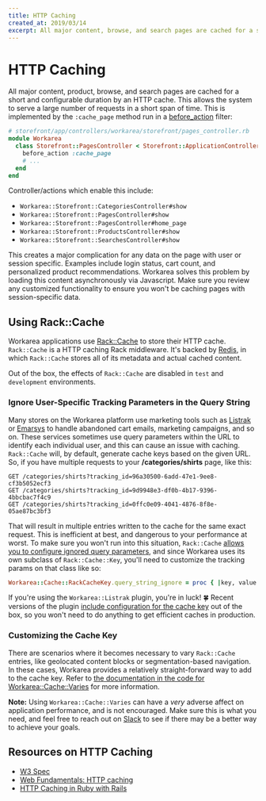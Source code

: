 ```yaml
---
title: HTTP Caching
created_at: 2019/03/14
excerpt: All major content, browse, and search pages are cached for a short and configurable duration by an HTTP cache. This allows the system to serve a large number of requests in a short span of time.
---
```


# HTTP Caching

All major content, product, browse, and search pages are cached for a short and configurable duration by an HTTP cache. This allows the system to serve a large number of requests in a short span of time. This is implemented by the `:cache_page` method run in a [before_action](https://guides.rubyonrails.org/action_controller_overview.html#filters) filter:

```ruby
# storefront/app/controllers/workarea/storefront/pages_controller.rb
module Workarea
  class Storefront::PagesController < Storefront::ApplicationController
    before_action :cache_page
    # ...
  end
end
```

Controller/actions which enable this include:

- `Workarea::Storefront::CategoriesController#show`
- `Workarea::Storefront::PagesController#show`
- `Workarea::Storefront::PagesController#home_page`
- `Workarea::Storefront::ProductsController#show`
- `Workarea::Storefront::SearchesController#show`

This creates a major complication for any data on the page with user or session specific. Examples include login status, cart count, and personalized product recommendations. Workarea solves this problem by loading this content asynchronously via Javascript. Make sure you review any customized functionality to ensure you won't be caching pages with session-specific data.

## Using Rack::Cache

Workarea applications use [Rack::Cache](https://github.com/rtomayko/rack-cache) to store their HTTP cache. `Rack::Cache` is a HTTP caching Rack middleware. It's backed by [Redis](https://github.com/redis-store/redis-rack-cache), in which `Rack::Cache` stores all of its metadata and actual cached content.

Out of the box, the effects of `Rack::Cache` are disabled in `test` and `development` environments.

### Ignore User-Specific Tracking Parameters in the Query String

Many stores on the Workarea platform use marketing tools such as [Listrak](https://github.com/workarea-commerce/workarea-listrak) or [Emarsys](https://github.com/workarea-commerce/workarea-emarsys) to handle abandoned cart emails, marketing campaigns, and so on. These services sometimes use query parameters within the URL to identify each individual user, and this can cause an issue with caching. `Rack::Cache` will, by default, generate cache keys based on the given URL. So, if you have multiple requests to your **/categories/shirts** page, like this:

```
GET /categories/shirts?tracking_id=96a30500-6add-47e1-9ee8-cf3b5052ecf3
GET /categories/shirts?tracking_id=9d9948e3-df0b-4b17-9396-4bbcbac7f4c9
GET /categories/shirts?tracking_id=0ffc0e09-4041-4876-8f8e-05ae87bc3bf3
```

That will result in multiple entries written to the cache for the same exact request. This is inefficient at best, and dangerous to your performance at worst. To make sure you won't run into this situation, `Rack::Cache` [allows you to configure ignored query parameters](https://github.com/rtomayko/rack-cache#ignoring-tracking-parameters-in-cache-keys), and since Workarea uses its own subclass of `Rack::Cache::Key`, you'll need to customize the tracking params on that class like so:

```ruby
Workarea::Cache::RackCacheKey.query_string_ignore = proc { |key, value| key == 'tracking_id' }
```

If you're using the `Workarea::Listrak` plugin, you're in luck! 🍀 Recent versions of the plugin [include configuration for the cache key](https://github.com/workarea-commerce/workarea-listrak/blob/master/config/initializers/rack_cache.rb) out of the box, so you won't need to do anything to get efficient caches in production.

### Customizing the Cache Key

There are scenarios where it becomes necessary to vary `Rack::Cache` entries, like geolocated content blocks or segmentation-based navigation. In these cases, Workarea provides a relatively straight-forward way to add to the cache key. Refer to [the documentation in the code for Workarea::Cache::Varies](https://github.com/workarea-commerce/workarea/blob/master/core/lib/workarea/cache.rb) for more information.

**Note:** Using `Workarea::Cache::Varies` can have a _very_ adverse affect on application performance, and is not encouraged. Make sure this is what you need, and feel free to reach out on [Slack](https://workarea-community.slack.com) to see if there may be a better way to achieve your goals.

## Resources on HTTP Caching

- [W3 Spec](http://www.w3.org/Protocols/rfc2616/rfc2616-sec13.html)
- [Web Fundamentals: HTTP caching](https://developers.google.com/web/fundamentals/performance/optimizing-content-efficiency/http-caching?hl=en)
- [HTTP Caching in Ruby with Rails](https://devcenter.heroku.com/articles/http-caching-ruby-rails)
